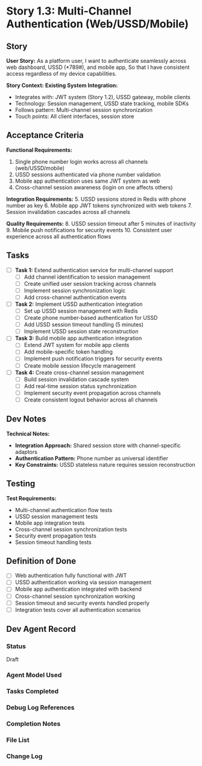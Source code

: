 # Story 1.3: Multi-Channel Authentication (Web/USSD/Mobile)

## Story
**User Story:**
As a platform user,
I want to authenticate seamlessly across web dashboard, USSD (*789#), and mobile app,
So that I have consistent access regardless of my device capabilities.

**Story Context:**
**Existing System Integration:**
- Integrates with: JWT system (Story 1.2), USSD gateway, mobile clients
- Technology: Session management, USSD state tracking, mobile SDKs
- Follows pattern: Multi-channel session synchronization
- Touch points: All client interfaces, session store

## Acceptance Criteria
**Functional Requirements:**
1. Single phone number login works across all channels (web/USSD/mobile)
2. USSD sessions authenticated via phone number validation
3. Mobile app authentication uses same JWT system as web
4. Cross-channel session awareness (login on one affects others)

**Integration Requirements:**
5. USSD sessions stored in Redis with phone number as key
6. Mobile app JWT tokens synchronized with web tokens
7. Session invalidation cascades across all channels

**Quality Requirements:**
8. USSD session timeout after 5 minutes of inactivity
9. Mobile push notifications for security events
10. Consistent user experience across all authentication flows

## Tasks
- [ ] **Task 1:** Extend authentication service for multi-channel support
  - [ ] Add channel identification to session management
  - [ ] Create unified user session tracking across channels
  - [ ] Implement session synchronization logic
  - [ ] Add cross-channel authentication events

- [ ] **Task 2:** Implement USSD authentication integration
  - [ ] Set up USSD session management with Redis
  - [ ] Create phone number-based authentication for USSD
  - [ ] Add USSD session timeout handling (5 minutes)
  - [ ] Implement USSD session state reconstruction

- [ ] **Task 3:** Build mobile app authentication integration
  - [ ] Extend JWT system for mobile app clients
  - [ ] Add mobile-specific token handling
  - [ ] Implement push notification triggers for security events
  - [ ] Create mobile session lifecycle management

- [ ] **Task 4:** Create cross-channel session management
  - [ ] Build session invalidation cascade system
  - [ ] Add real-time session status synchronization
  - [ ] Implement security event propagation across channels
  - [ ] Create consistent logout behavior across all channels

## Dev Notes
**Technical Notes:**
- **Integration Approach:** Shared session store with channel-specific adaptors
- **Authentication Pattern:** Phone number as universal identifier
- **Key Constraints:** USSD stateless nature requires session reconstruction

## Testing
**Test Requirements:**
- Multi-channel authentication flow tests
- USSD session management tests
- Mobile app integration tests
- Cross-channel session synchronization tests
- Security event propagation tests
- Session timeout handling tests

## Definition of Done
- [ ] Web authentication fully functional with JWT
- [ ] USSD authentication working via session management
- [ ] Mobile app authentication integrated with backend
- [ ] Cross-channel session synchronization working
- [ ] Session timeout and security events handled properly
- [ ] Integration tests cover all authentication scenarios

## Dev Agent Record
### Status
Draft

### Agent Model Used
<!-- To be filled by dev agent -->

### Tasks Completed
<!-- To be updated by dev agent with checkboxes -->

### Debug Log References
<!-- To be updated by dev agent -->

### Completion Notes
<!-- To be updated by dev agent -->

### File List
<!-- To be updated by dev agent with all created/modified files -->

### Change Log
<!-- To be updated by dev agent -->